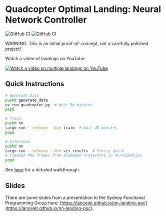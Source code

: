 # Quadcopter Optimal Landing: Neural Network Controller

![GitHub CI](https://github.com/lancelet/nn-landing-poc/actions/workflows/dry-run.yml/badge.svg)
![GitHub CI](https://github.com/lancelet/nn-landing-poc/actions/workflows/publish-gh-pages.yml/badge.svg)

WARNING: This is an initial proof-of-concept, not a carefully polished 
project!

Watch a video of landings on YouTube:

[![Watch a video on multiple landings on YouTube](https://img.youtube.com/vi/q3VXqRNPi9Q/0.jpg)](https://www.youtube.com/watch?v=q3VXqRNPi9Q)

## Quick Instructions

```bash
# Generate Data
pushd generate_data
uv run quadcopter.py  # Wait 50 minutes
popd

# Train
pushd nn
cargo run --release --bin train  # Wait 40 minutes
popd

# Inference
pushd nn
cargo run --release --bin vis_results  # Pretty quick
# Creates PNG frames from animated trajectory in nn/animation
popd
```

See [here](walkthrough.md) for a detailed walkthrough.

## Slides

There are some slides from a presentation to the Sydney Functional Programming
Group here: 
[https://lancelet.github.io/nn-landing-poc](https://lancelet.github.io/nn-landing-poc).